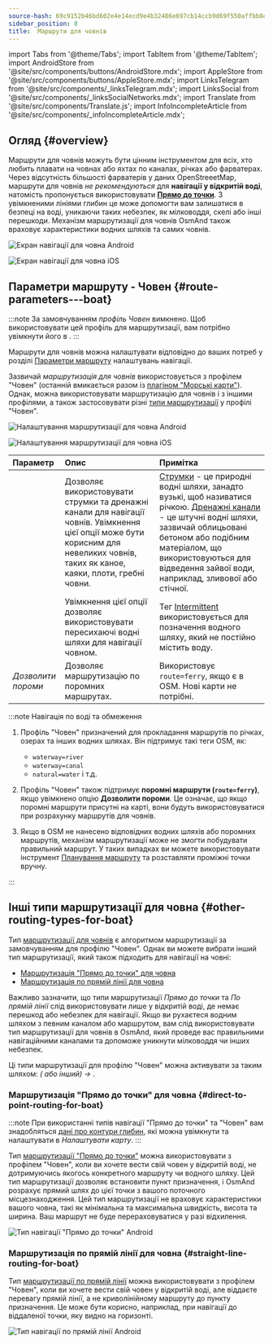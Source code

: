 ```yaml
---
source-hash: 69c9152b46bd602e4e14ecd9e4b32486e697cb14ccb9d69f550affbb8ed29cd6
sidebar_position: 8
title:  Маршрути для човнів
---
```

import Tabs from '@theme/Tabs';
import TabItem from '@theme/TabItem';
import AndroidStore from '@site/src/components/buttons/AndroidStore.mdx';
import AppleStore from '@site/src/components/buttons/AppleStore.mdx';
import LinksTelegram from '@site/src/components/_linksTelegram.mdx';
import LinksSocial from '@site/src/components/_linksSocialNetworks.mdx';
import Translate from '@site/src/components/Translate.js';
import InfoIncompleteArticle from '@site/src/components/_infoIncompleteArticle.mdx';



## Огляд {#overview}

Маршрути для човнів можуть бути цінним інструментом для всіх, хто любить плавати на човнах або яхтах по каналах, річках або фарватерах. Через відсутність більшості фарватерів у даних OpenStreeetMap, маршрути для човнів *не рекомендуються* для **навігації у відкритій воді**, натомість пропонується використовувати **[Прямо до точки](#direct-to-point-routing-for-boat)**. З увімкненими лініями глибин це може допомогти вам залишатися в безпеці на воді, уникаючи таких небезпек, як мілководдя, скелі або інші перешкоди.
Механізм маршрутизації для човнів OsmAnd також враховує характеристики водних шляхів та самих човнів.

<Tabs groupId="operating-systems" queryString="current-os">

<TabItem value="android" label="Android">

![Екран навігації для човна Android](@site/static/img/navigation/boat/boat_navigation_android.png)

</TabItem>

<TabItem value="ios" label="iOS">  

![Екран навігації для човна iOS](@site/static/img/navigation/boat/boat_navigation_ios.png)  

</TabItem>

</Tabs>  

## Параметри маршруту - Човен {#route-parameters---boat}

:::note
За замовчуванням *профіль Човен* вимкнено. Щоб використовувати цей профіль для маршрутизації, вам потрібно увімкнути його в *<Translate android="true" ids="shared_string_menu,shared_string_settings,application_profiles"/>*.
:::

Маршрути для човнів можна налаштувати відповідно до ваших потреб у розділі [Параметри маршруту](../../navigation/guidance/navigation-settings.md#route-parameters) налаштувань навігації.  

Зазвичай *маршрутизація для човнів* використовується з профілем "Човен" (останній вмикається разом із [плагіном "Морські карти"](../../plugins/nautical-charts.md)). Однак, можна використовувати маршрутизацію для човнів і з іншими профілями, а також застосовувати різні [типи маршрутизації](#other-routing-types-for-boat) у профілі "Човен".


<Tabs groupId="operating-systems" queryString="current-os">

<TabItem value="android" label="Android">


![Налаштування маршрутизації для човна Android](@site/static/img/navigation/routing/boat_route_android.png)  

</TabItem>

<TabItem value="ios" label="iOS">

![Налаштування маршрутизації для човна iOS](@site/static/img/navigation/routing/boat_route_ios.png)  

</TabItem>

</Tabs>

| Параметр | Опис | Примітка |
|:------------|:---------------|:---------------|
| *<Translate android="true" ids="routing_attr_allow_streams_name"/>* | Дозволяє використовувати струмки та дренажні канали для навігації човнів. Увімкнення цієї опції може бути корисним для невеликих човнів, таких як каное, каяки, плоти, гребні човни. | [Струмки](https://wiki.openstreetmap.org/wiki/Tag:waterway%3Dstream) - це природні водні шляхи, занадто вузькі, щоб називатися річкою. [Дренажні канали](https://wiki.openstreetmap.org/wiki/Tag:waterway%3Ddrain) - це штучні водні шляхи, зазвичай облицьовані бетоном або подібним матеріалом, що використовуються для відведення зайвої води, наприклад, зливової або стічної. |
| *<Translate android="true" ids="routing_attr_allow_intermittent_name"/>* | Увімкнення цієї опції дозволяє використовувати пересихаючі водні шляхи для навігації човном. | Тег [Intermittent](https://wiki.openstreetmap.org/wiki/Key:intermittent) використовується для позначення водного шляху, який не постійно містить воду. |
| *Дозволити пороми* | Дозволяє маршрутизацію по поромних маршрутах. | Використовує `route=ferry`, якщо є в OSM. Нові карти не потрібні. |

:::note Навігація по воді та обмеження

1. Профіль "Човен" призначений для прокладання маршрутів по річках, озерах та інших водних шляхах. Він підтримує такі теги OSM, як:
    - `waterway=river`
    - `waterway=canal`
    - `natural=water` і т.д.

2. Профіль "Човен" також підтримує **поромні маршрути (`route=ferry`)**, якщо увімкнено опцію **Дозволити пороми**. Це означає, що якщо поромні маршрути присутні на карті, вони будуть використовуватися при розрахунку маршрутів для човнів.

3. Якщо в OSM не нанесено відповідних водних шляхів або поромних маршрутів, механізм маршрутизації може не змогти побудувати правильний маршрут. У таких випадках ви можете використовувати інструмент [Планування маршруту](../../plan-route/create-route.md) та розставляти проміжні точки вручну.

:::

## Інші типи маршрутизації для човна {#other-routing-types-for-boat}

Тип [маршрутизації для човнів](#route-parameters---boat) є алгоритмом маршрутизації за замовчуванням для профілю "Човен". Однак ви можете вибрати інший тип маршрутизації, який також підходить для навігації на човні:  

 - [Маршрутизація "Прямо до точки" для човна](./boat-navigation.md#direct-to-point-routing-for-boat)
 - [Маршрутизація по прямій лінії для човна](./boat-navigation.md#straight-line-routing-for-boat)

Важливо зазначити, що типи маршрутизації *Прямо до точки* та *По прямій лінії* слід використовувати лише у відкритій воді, де немає перешкод або небезпек для навігації. Якщо ви рухаєтеся водним шляхом з певним каналом або маршрутом, вам слід використовувати тип маршрутизації для човнів в OsmAnd, який проведе вас правильними навігаційними каналами та допоможе уникнути мілководдя чи інших небезпек.  

Ці типи маршрутизації для профілю "Човен" можна активувати за таким шляхом: *<Translate android="true" ids="shared_string_menu,shared_string_settings,configure_profile"/> (<Translate android="true" ids="app_mode_boat"/> або інший) → <Translate android="true" ids="routing_settings_2,nav_type_hint"/>*.


### Маршрутизація "Прямо до точки" для човна {#direct-to-point-routing-for-boat}

:::note
При використанні типів навігації "Прямо до точки" та "Човен" вам знадобляться [дані про контури глибин](../../plugins/nautical-charts.md#nautical-map-style), які можна увімкнути та налаштувати в *Налаштувати карту*.
:::

Тип [маршрутизації "Прямо до точки"](./direct-to-point-routing.md) можна використовувати з профілем "Човен", коли ви хочете вести свій човен у відкритій воді, не дотримуючись якогось конкретного маршруту чи водного шляху. Цей тип маршрутизації дозволяє встановити пункт призначення, і OsmAnd розрахує прямий шлях до цієї точки з вашого поточного місцезнаходження. Цей тип маршрутизації не враховує характеристики вашого човна, такі як мінімальна та максимальна швидкість, висота та ширина. Ваш маршрут не буде перераховуватися у разі відхилення.

![Тип навігації "Прямо до точки" Android](@site/static/img/navigation/boat/direct_navigation_type_android.png)


### Маршрутизація по прямій лінії для човна {#straight-line-routing-for-boat}

Тип [маршрутизації по прямій лінії](./straight-line-routing) можна використовувати з профілем "Човен", коли ви хочете вести свій човен у відкритій воді, але віддаєте перевагу прямій лінії, а не криволінійному маршруту до пункту призначення. Це може бути корисно, наприклад, при навігації до віддаленої точки, яку видно на горизонті.

![Тип навігації по прямій лінії Android](@site/static/img/navigation/boat/straight_navigation_type_android.png)